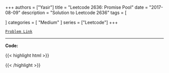 
+++
authors = ["Yasir"]
title = "Leetcode 2636: Promise Pool"
date = "2017-08-09"
description = "Solution to Leetcode 2636"
tags = [
    
]
categories = [
    "Medium"
]
series = ["Leetcode"]
+++



[`Problem Link`](https://leetcode.com/problems/promise-pool/description/)

---

**Code:**

{{< highlight html >}}

{{< /highlight >}}

